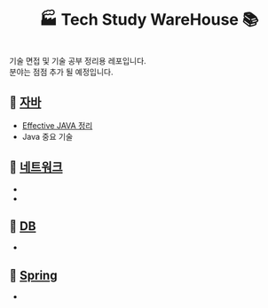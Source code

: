 <h1  align="center"> 🏭 Tech Study WareHouse 📚</h1>


​      
기술 면접 및 기술 공부 정리용 레포입니다.  
분야는 점점 추가 될 예정입니다.


## 📌 [자바](/java/about_java.md)

* [Effective JAVA 정리](/Java/Effective_JAVA/Effective_Java_3:E_정리.md)  
* Java 중요 기술

## 📌 [네트워크](/Network/About_Network.md)

- 
- 

## 📌 [DB](/DB/About_DB.md)

- 

## 📌 [Spring](/Spring/About_Spring.md)

- 

